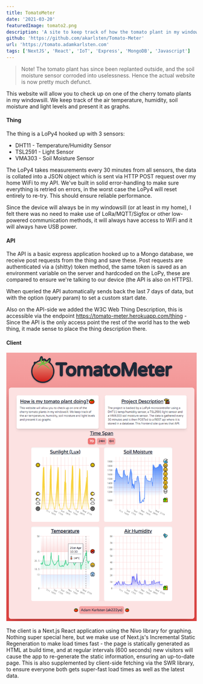 ```yaml
---
title: TomatoMeter
date: '2021-03-20'
featuredImage: tomato2.png
description: 'A site to keep track of how the tomato plant in my windowsill is doing. A project combining a LoPy4 microcontroller (with a few sensors), a REST API that saves sensor data as well as small React application to view it.'
github: 'https://github.com/akarlsten/Tomato-Meter'
url: 'https://tomato.adamkarlsten.com'
tags: ['NextJS', 'React', 'IoT', 'Express', 'MongoDB', 'Javascript']
---
```


> Note! The tomato plant has since been replanted outside, and the soil moisture sensor corroded into uselessness. Hence the actual website is now pretty much defunct.

This website will allow you to check up on one of the cherry tomato plants in my windowsill. We keep track of the air temperature, humidity, soil moisture and light levels and present it as graphs.

#### Thing

The thing is a LoPy4 hooked up with 3 sensors:

- DHT11 - Temperature/Humidity Sensor
- TSL2591 - Light Sensor
- VMA303 - Soil Moisture Sensor

The LoPy4 takes measurements every 30 minutes from all sensors, the data is collated into a JSON object which is sent via HTTP POST request over my home WiFi to my API. We've built in solid error-handling to make sure everything is retried on errors, in the worst case the LoPy4 will reset entirely to re-try. This should ensure reliable performance.

Since the device will always be in my windowsill (or at least in my home), I felt there was no need to make use of LoRa/MQTT/Sigfox or other low-powered communication methods, it will always have access to WiFi and it will always have USB power.

#### API

The API is a basic express application hooked up to a Mongo database, we receive post requests from the thing and save these. Post requests are authenticated via a (shitty) token method, the same token is saved as an environment variable on the server and hardcoded on the LoPy, these are compared to ensure we're talking to our device (the API is also on HTTPS).

When queried the API automatically sends back the last 7 days of data, but with the option (query param) to set a custom start date.

Also on the API-side we added the W3C Web Thing Description, this is accessible via the endpoint https://tomato-meter.herokuapp.com/thing - Since the API is the only access point the rest of the world has to the web thing, it made sense to place the thing description there.

#### Client

![](tomato.png)

The client is a Next.js React application using the Nivo library for graphing. Nothing super special here, but we make use of Next.js's Incremental Static Regeneration to make load times fast - the page is statically generated as HTML at build time, and at regular intervals (600 seconds) new visitors will cause the app to re-generate the static information, ensuring an up-to-date page. This is also supplemented by client-side fetching via the SWR library, to ensure everyone both gets super-fast load times as well as the latest data.


